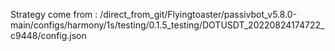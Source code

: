 Strategy come from : /direct_from_git/Flyingtoaster/passivbot_v5.8.0-main/configs/harmony/1s/testing/0.1.5_testing/DOTUSDT_20220824174722_c9448/config.json
